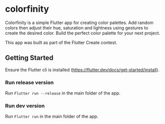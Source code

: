 # colorfinity

Colorfinity is a simple Flutter app for creating color palettes. Add random colors then adjust their hue, saturation and lightness using gestures to create the desired color. Build the perfect color palette for your next project.

This app was built as part of the Flutter Create contest.

## Getting Started

Ensure the Flutter cli is installed (<https://flutter.dev/docs/get-started/install>).

### Run release version
Run `Flutter run --release` in the main folder of the app.

### Run dev version
Run `Flutter run` in the main folder of the app.
